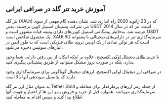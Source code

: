 

## آموزش خرید تتر گلد در صرافی ایرانی

تتر گلد (XAUt) که در 23 ژانویه 2020 راه اندازی شد، نشان دهنده گام مهمی از سوی تتر، شرکت پشتیبان استیبل کوین برجسته، یعنی USDT است. تتر که در سال 2014 عرضه شد، به‌خاطر پیشگامی استیبل کوین‌های دارای وثیقه فیات مشهور است و USDT یک محصول شاخص است. XAUt سرمایه‌گذاری تتر در دارایی‌های دیجیتالی با پشتوانه کالا است که هر توکن نمادی از یک اونس تروی طلای فیزیکی است که به طور ایمن در انبارهای سوئیس ذخیره می‌شود.

  

با [خرید طلای دیجیتال اوکی اکسچنج](https://ok-ex.io/buy-and-sell/XAUT/)، علاوه بر اینکه امکان از بین رفتن دارایی شما وجود ندارد، بلکه در صورت بروز مشکل میتوانید از طریق پشتیبانی پیگیری کنید.

  

در صرافی ارز دیجیتال اوکی اکسچنج، ارزهای دیجیتال گوناگونی برای سرمایه‌گذاری وجود دارند که پتانسیل سوددهی آنها بالا است.

  
  

به عنوان مثال ارز تتر گلد Tether Gold از جمله رمز ارزهای پرطرفدار برای معامله و سرمایه‌گذاری می‌باشد. همواره قبل از خرید و فروش رمز ارز ها از اعتبار و هویت آنها اطلاع پیدا کنید و سپس اقدام به معامله کنید.

